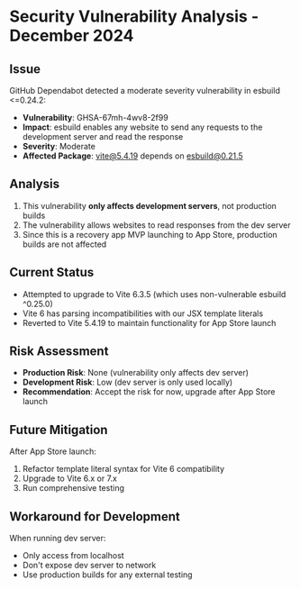 # Security Vulnerability Analysis - December 2024

## Issue
GitHub Dependabot detected a moderate severity vulnerability in esbuild <=0.24.2:
- **Vulnerability**: GHSA-67mh-4wv8-2f99
- **Impact**: esbuild enables any website to send any requests to the development server and read the response
- **Severity**: Moderate
- **Affected Package**: vite@5.4.19 depends on esbuild@0.21.5

## Analysis
1. This vulnerability **only affects development servers**, not production builds
2. The vulnerability allows websites to read responses from the dev server
3. Since this is a recovery app MVP launching to App Store, production builds are not affected

## Current Status
- Attempted to upgrade to Vite 6.3.5 (which uses non-vulnerable esbuild ^0.25.0)
- Vite 6 has parsing incompatibilities with our JSX template literals
- Reverted to Vite 5.4.19 to maintain functionality for App Store launch

## Risk Assessment
- **Production Risk**: None (vulnerability only affects dev server)
- **Development Risk**: Low (dev server is only used locally)
- **Recommendation**: Accept the risk for now, upgrade after App Store launch

## Future Mitigation
After App Store launch:
1. Refactor template literal syntax for Vite 6 compatibility
2. Upgrade to Vite 6.x or 7.x
3. Run comprehensive testing

## Workaround for Development
When running dev server:
- Only access from localhost
- Don't expose dev server to network
- Use production builds for any external testing